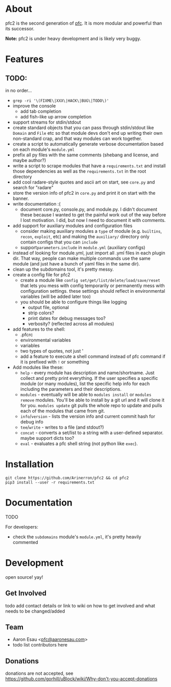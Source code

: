 # About

pfc2 is the second generation of [pfc](https://github.com/Arinerron/pfc). It is more modular and powerful than its successor.

**Note:** pfc2 is under heavy development and is likely very buggy.

# Features

## TODO:
in no order...

* `grep -ri '\(FIXME\|XXX\|HACK\|BUG\|TODO\)'`
* improve the console
  * add tab completion
  * add fish-like up arrow completion
* support streams for stdin/stdout
* create standard objects that you can pass through stdin/stdout like `Domain` and `File` etc so that module devs don't end up writing their own non-standard crap, and that way modules can work together.
* create a script to automatically generate verbose documentation based on each module's `module.yml`
* prefix all py files with the same comments (shebang and license, and maybe author?)
* write a script to scrape modules that have a `requirements.txt` and install those dependencies as well as the `requirements.txt` in the root directory
* add cool radare-style quotes and ascii art on start, see `core.py` and search for "radare"
* store the version info of pfc2 in `core.py` and print it on start with the banner.
* write documentation :(
  * document core.py, console.py, and module.py. I didn't document these because I wanted to get the painful work out of the way before I lost motivation. I did, but now I need to document it with comments.
* add support for auxiliary modules and configuration files
  * consider making auxiliary modules a `type` of module (e.g. `builtins`, `recon`, `exploit`, etc) and making the `auxiliary/` directory only contain configs that you can `include`
  * support`parameters`.`include` in `module.yml` (auxiliary configs)
* instead of looking for module.yml, just import all .yml files in each plugin dir. That way, people can make multiple commands use the same module (and just have a bunch of yaml files in the same dir).
* clean up the subdomains tool, it's pretty messy.
* create a config file for pfc2
  * create a module like `config set/get/list/delete/load/save/reset` that lets you mess with config temporarily or permanently mess with configuration settings. these settings should reflect in environmental variables (will be added later too)
  * you should be able to configure things like logging
    * output file, optional
    * strip colors?
    * print dates for debug messages too?
    * verbosity? (reflected across all modules)
* add features to the shell:
  * .pfcrc
  * environmental variables
  * variables
  * two types of quotes, not just '
  * add a feature to execute a shell command instead of pfc command if it is prefixed with `!` or something
* Add modules like these:
  * `help` - every module has description and name/shortname. Just collect and pretty print everything. If the user specifies a specific module (or many modules), list the specific help info for each including the parameters and their descriptions.
  * `modules` - eventually will be able to `modules install` or `modules remove` modules. You'll be able to install by a git url and it will clone it for you. `modules update` git pulls the whole repo to update and pulls each of the modules that came from git.
  * `info`/`version` - lists the version info and current commit hash for debug info
  * `tee`/`write` - writes to a file (and stdout?)
  * `concat` - converts a set/list to a string with a user-defined separator. maybe support dicts too?
  * `eval` - evaluates a pfc shell string (not python like `exec`).

# Installation

```
git clone https://github.com/Arinerron/pfc2 && cd pfc2
pip3 install --user -r requirements.txt
```

# Documentation

TODO

For developers:
* check the `subdomains` module's `module.yml`, it's pretty heavily commented

# Development

open source! yay!

## Get Involved
todo add contact details or link to wiki on how to get involved and what needs to be changed/added

## Team
* Aaron Esau <[pfc@aaronesau.com](mailto:pfc@aaronesau.com)>
* todo list contributors here

## Donations

donations are not accepted, see https://github.com/gorhill/uBlock/wiki/Why-don't-you-accept-donations
